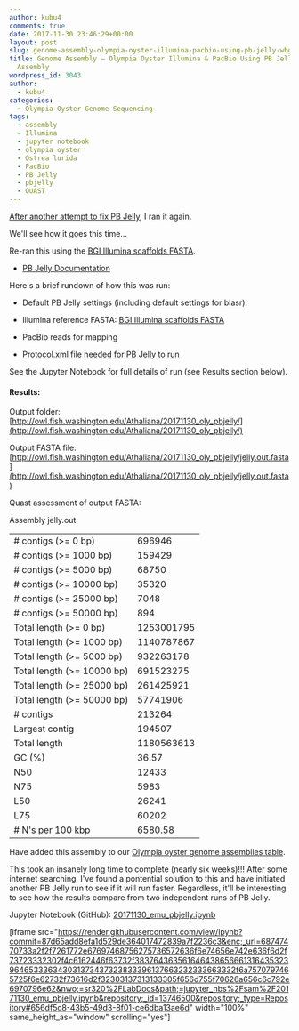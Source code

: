 ```yaml
---
author: kubu4
comments: true
date: 2017-11-30 23:46:29+00:00
layout: post
slug: genome-assembly-olympia-oyster-illumina-pacbio-using-pb-jelly-wbgi-scaffold-assembly-2
title: Genome Assembly – Olympia Oyster Illumina & PacBio Using PB Jelly w/BGI Scaffold
  Assembly
wordpress_id: 3043
author:
  - kubu4
categories:
  - Olympia Oyster Genome Sequencing
tags:
  - assembly
  - Illumina
  - jupyter notebook
  - olympia oyster
  - Ostrea lurida
  - PacBio
  - PB Jelly
  - pbjelly
  - QUAST
---
```


[After another attempt to fix PB Jelly](http://onsnetwork.org/kubu4/2017/11/30/troubleshooting-pb-jelly-install-on-emu-continued/), I ran it again.

We'll see how it goes this time...

Re-ran this using the [BGI Illumina scaffolds FASTA](http://owl.fish.washington.edu/O_lurida_genome_assemblies_BGI/20161201/cdts-hk.genomics.cn/Ostrea_lurida/Ostrea_lurida.fa).





  * [PB Jelly Documentation](https://sourceforge.net/p/pb-jelly/wiki/Home/)



Here's a brief rundown of how this was run:



  * Default PB Jelly settings (including default settings for blasr).


  * Illumina reference FASTA: [BGI Illumina scaffolds FASTA](http://owl.fish.washington.edu/O_lurida_genome_assemblies_BGI/20161201/cdts-hk.genomics.cn/Ostrea_lurida/Ostrea_lurida.fa)


  * PacBio reads for mapping


  * [Protocol.xml file needed for PB Jelly to run](http://owl.fish.washington.edu/Athaliana/20171130_oly_pbjelly/Protocol.xml)



See the Jupyter Notebook for full details of run (see Results section below).



#### Results:



Output folder: [http://owl.fish.washington.edu/Athaliana/20171130_oly_pbjelly/](http://owl.fish.washington.edu/Athaliana/20171130_oly_pbjelly/)

Output FASTA file: [http://owl.fish.washington.edu/Athaliana/20171130_oly_pbjelly/jelly.out.fasta](http://owl.fish.washington.edu/Athaliana/20171130_oly_pbjelly/jelly.out.fasta)

Quast assessment of output FASTA:

<table >

<tr >
  Assembly
  jelly.out
</tr>

<tbody >
<tr >
  
<td ># contigs (>= 0 bp)
</td>
  
<td >696946
</td>
</tr>
<tr >
  
<td ># contigs (>= 1000 bp)
</td>
  
<td >159429
</td>
</tr>
<tr >
  
<td ># contigs (>= 5000 bp)
</td>
  
<td >68750
</td>
</tr>
<tr >
  
<td ># contigs (>= 10000 bp)
</td>
  
<td >35320
</td>
</tr>
<tr >
  
<td ># contigs (>= 25000 bp)
</td>
  
<td >7048
</td>
</tr>
<tr >
  
<td ># contigs (>= 50000 bp)
</td>
  
<td >894
</td>
</tr>
<tr >
  
<td >Total length (>= 0 bp)
</td>
  
<td >1253001795
</td>
</tr>
<tr >
  
<td >Total length (>= 1000 bp)
</td>
  
<td >1140787867
</td>
</tr>
<tr >
  
<td >Total length (>= 5000 bp)
</td>
  
<td >932263178
</td>
</tr>
<tr >
  
<td >Total length (>= 10000 bp)
</td>
  
<td >691523275
</td>
</tr>
<tr >
  
<td >Total length (>= 25000 bp)
</td>
  
<td >261425921
</td>
</tr>
<tr >
  
<td >Total length (>= 50000 bp)
</td>
  
<td >57741906
</td>
</tr>
<tr >
  
<td ># contigs
</td>
  
<td >213264
</td>
</tr>
<tr >
  
<td >Largest contig
</td>
  
<td >194507
</td>
</tr>
<tr >
  
<td >Total length
</td>
  
<td >1180563613
</td>
</tr>
<tr >
  
<td >GC (%)
</td>
  
<td >36.57
</td>
</tr>
<tr >
  
<td >N50
</td>
  
<td >12433
</td>
</tr>
<tr >
  
<td >N75
</td>
  
<td >5983
</td>
</tr>
<tr >
  
<td >L50
</td>
  
<td >26241
</td>
</tr>
<tr >
  
<td >L75
</td>
  
<td >60202
</td>
</tr>
<tr >
  
<td ># N's per 100 kbp
</td>
  
<td >6580.58
</td>
</tr>
</tbody>
</table>

Have added this assembly to our [Olympia oyster genome assemblies table](https://github.com/RobertsLab/project-olympia.oyster-genomic/wiki/Genome-Assemblies).

This took an insanely long time to complete (nearly six weeks)!!! After some internet searching, I've found a pontential solution to this and have initiated another PB Jelly run to see if it will run faster. Regardless, it'll be interesting to see how the results compare from two independent runs of PB Jelly.

Jupyter Notebook (GitHub): [20171130_emu_pbjelly.ipynb](https://github.com/sr320/LabDocs/blob/master/jupyter_nbs/sam/20171130_emu_pbjelly.ipynb)

[iframe src="https://render.githubusercontent.com/view/ipynb?commit=87d65add8efa1d529de364017472839a7f2236c3&enc;_url=68747470733a2f2f7261772e67697468756275736572636f6e74656e742e636f6d2f73723332302f4c6162446f63732f383764363561646438656661316435323964653336343031373437323833396137663232333663332f6a7570797465725f6e62732f73616d2f32303137313133305f656d755f70626a656c6c792e6970796e62&nwo;=sr320%2FLabDocs&path;=jupyter_nbs%2Fsam%2F20171130_emu_pbjelly.ipynb&repository;_id=13746500&repository;_type=Repository#656df5c8-43b5-49d3-8f01-ce6dba13ae6d" width="100%" same_height_as="window" scrolling="yes"]
